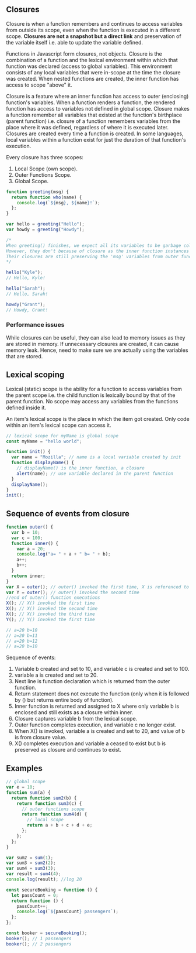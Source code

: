 ## Closures

Closure is when a function remembers and continues to access variables from outside its scope, even when the function is executed in a different scope. **Closures are not a snapshot but a direct link** and preservation of the variable itself i.e. able to update the variable defined.

Functions in Javascript form closures, not objects. Closure is the combination of a function and the lexical environment within which that function was declared (access to global variables). This environment consists of any local variables that were in-scope at the time the closure was created. When nested functions are created, the inner function has access to scope "above" it.

Closure is a feature where an inner function has access to outer (enclosing) function's variables. When a function renders a function, the rendered function has access to variables not defined in global scope. Closure makes a function remember all variables that existed at the function's birthplace (parent function) i.e. closure of a function remembers variables from the place where it was defined, regardless of where it is executed later. Closures are created every time a function is created. In some languages, local variables within a function exist for just the duration of that function's execution.

Every closure has three scopes:

1. Local Scope (own scope).
2. Outer Functions Scope.
3. Global Scope.

```js
function greeting(msg) {
  return function who(name) {
    console.log(`${msg}, ${name}!`);
  };
}

var hello = greeting("Hello");
var howdy = greeting("Howdy");

/* 
When greeting() finishes, we expect all its variables to be garbage collected
However, they don't because of closure as the inner function instances are still alive
Their closures are still preserving the 'msg' variables from outer function 
*/

hello("Kyle");
// Hello, Kyle!

hello("Sarah");
// Hello, Sarah!

howdy("Grant");
// Howdy, Grant!
```

### Performance issues

While closures can be useful, they can also lead to memory issues as they are stored in memory. If unnecessary closures are created, it can cause memory leak. Hence, need to make sure we are actually using the variables that are stored.

## Lexical scoping

Lexical (static) scope is the ability for a function to access variables from the parent scope i.e. the child function is lexically bound by that of the parent function. No scope may access any variables from the functions defined inside it.

An item's lexical scope is the place in which the item got created. Only code within an item's lexical scope can access it.

```js
// lexical scope for myName is global scope
const myName = "hello world";

function init() {
  var name = "Mozilla"; // name is a local variable created by init
  function displayName() {
    // displayName() is the inner function, a closure
    alert(name); // use variable declared in the parent function
  }
  displayName();
}
init();
```

## Sequence of events from closure

```js
function outer() {
  var b = 10;
  var c = 100;
  function inner() {
    var a = 20;
    console.log("a= " + a + " b= " + b);
    a++;
    b++;
  }
  return inner;
}
var X = outer(); // outer() invoked the first time, X is referenced to the inner function
var Y = outer(); // outer() invoked the second time
//end of outer() function executions
X(); // X() invoked the first time
X(); // X() invoked the second time
X(); // X() invoked the third time
Y(); // Y() invoked the first time

// a=20 b=10
// a=20 b=11
// a=20 b=12
// a=20 b=10
```

Sequence of events:

1. Variable b created and set to 10, and variable c is created and set to 100.
2. variable a is created and set to 20.
3. Next line is function declaration which is returned from the outer function.
4. Return statement does not execute the function (only when it is followed by () but returns entire body of function).
5. Inner function is returned and assigned to X where only variable b is enclosed and still exists as a closure within inner.
6. Closure captures variable b from the lexical scope.
7. Outer function completes execution, and variable c no longer exist.
8. When X() is invoked, variable a is created and set to 20, and value of b is from closure value.
9. X() completes execution and variable a ceased to exist but b is preserved as closure and continues to exist.

## Examples

```js
// global scope
var e = 10;
function sum(a) {
  return function sum2(b) {
    return function sum3(c) {
      // outer functions scope
      return function sum4(d) {
        // local scope
        return a + b + c + d + e;
      };
    };
  };
}

var sum2 = sum(1);
var sum3 = sum2(2);
var sum4 = sum3(3);
var result = sum4(4);
console.log(result); //log 20
```

```javascript
const secureBooking = function () {
  let passCount = 0;
  return function () {
    passCount++;
    console.log(`${passCount} passengers`);
  };
};

const booker = secureBooking();
booker(); // 1 passengers
booker(); // 2 passengers
```
